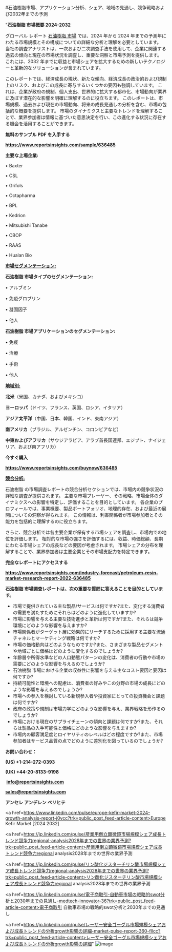 #石油樹脂市場、アプリケーション分析、シェア、地域の見通し、競争戦略および2032年までの予測

"<strong>石油樹脂 市場概要 2024-2032</strong>

グローバル レポート <a href=https://www.reportsinsights.com/sample/636485>石油樹脂 市場</a> では、2024 年から 2024 年までの予測年にわたる市場規模とその構成についての詳細な分析と理解を必要としています。 当社の調査アナリストは、一次および二次調査手法を使用して、企業に関連する過去の傾向と現在の市場状況を調査し、重要な洞察と市場予測を提供します。 これには、2032 年までに収益と市場シェアを拡大​​するための新しいテクノロジーと革新的なソリューションが含まれています。

このレポートでは、経済成長の現状、新たな傾向、経済成長の政治的および規制上のリスク、およびこの成長に寄与するいくつかの要因も強調しています。 これは、企業が政府の規制、個人支出、世界的に拡大する都市化、市場動向が業界に及ぼす潜在的な影響を明確に理解するのに役立ちます。 このレポートは、市場規模、過去および現在の市場動向、将来の成長見通しの分析を含む、市場の包括的な概要を提供します。 市場のダイナミクスと主要なトレンドを理解することで、業界参加者は情報に基づいた意思決定を行い、この進化する状況に存在する機会を活用することができます。

<strong><b>無料のサンプル PDF を入手する</b></strong>

<a href=https://www.reportsinsights.com/sample/636485><strong><u>https://www.reportsinsights.com/sample/636485</u></strong></a>

<strong>主要な上場企業:</strong>

• Baxter

• CSL

• Grifols

• Octapharma

• BPL

• Kedrion

• Mitsubishi Tanabe

• CBOP

• RAAS

• Hualan Bio

<strong><u>市場セグメンテーション</u></strong><strong><u>:</u></strong>

<strong>石油樹脂 市場タイプのセグメンテーション:</strong>

• アルブミン

• 免疫グロブリン

• 凝固因子

• 他人

<strong>石油樹脂 市場アプリケーションのセグメンテーション:</strong>

• 免疫

• 治療

• 手術

• 他人

<strong><u>地域別</u></strong><strong><u>:</u></strong>

<strong>北米</strong>（米国、カナダ、およびメキシコ）

<strong>ヨーロッパ</strong>（ドイツ、フランス、英国、ロシア、イタリア）

<strong>アジア太平洋</strong>（中国、日本、韓国、インド、東南アジア）

<strong>南アメリカ</strong>（ブラジル、アルゼンチン、コロンビアなど）

<strong>中東およびアフリカ</strong>（サウジアラビア、アラブ首長国連邦、エジプト、ナイジェリア、および南アフリカ）

<strong>今すぐ購入</strong>

<a href=https://www.reportsinsights.com/buynow/636485><strong><u>https://www.reportsinsights.com/buynow/636485</u></strong></a>

<strong><u>競合分析:</u></strong>

石油樹脂 の市場調査レポートの競合分析セクションでは、市場内の競争状況の詳細な調査が提供されます。 主要な市場プレーヤー、その戦略、市場全体のダイナミクスへの影響を特定し、評価することを目的としています。 各企業のプロフィールでは、事業概要、製品ポートフォリオ、地理的存在、および最近の展開についての洞察が得られます。 この情報は、利害関係者が市場参加者とその能力を包括的に理解するのに役立ちます。

さらに、競合分析では各主要企業が保有する市場シェアを調査し、市場内での地位を評価します。 相対的な市場の強さを評価するには、収益、時価総額、長期にわたる市場シェアの成長などの要因が考慮されます。 市場シェアの分布を理解することで、業界参加者は主要企業とその市場支配力を特定できます。

<strong>完全なレポートにアクセスする</strong>

<a href=https://www.reportsinsights.com/industry-forecast/petroleum-resin-market-research-report-2022-636485><strong><u><b>https://www.reportsinsights.com/industry-forecast/petroleum-resin-market-research-report-2022-636485</b></u></strong></a>

<strong><b>石油樹脂 市場調査レポートは、次の重要な質問に答えることを目的としています。</b></strong>
<ul>
  <li>市場で提供されている主な製品/サービスは何ですか?また、変化する消費者の需要を満たすためにそれらはどのように進化していますか?</li>
  <li>市場に影響を与える主要な技術進歩と革新は何ですか?また、それらは競争環境にどのような影響を与えますか?</li>
  <li>市場関係者がターゲット層に効果的にリーチするために採用する主要な流通チャネルとマーケティング戦略は何ですか?</li>
  <li>市場の価格動向はどのようなものですか?また、さまざまな製品セグメントや地域ごとに価格はどのように変化するのでしょうか?</li>
  <li>年齢層や所得水準などの人口動態パターンの変化は、消費者の行動や市場の需要にどのような影響を与えるのでしょうか?</li>
  <li>石油樹脂 市場における企業の収益性に影響を与える主なコスト要因と要因は何ですか?</li>
  <li>持続可能性と環境への配慮は、消費者の好みやこの分野の市場の成長にどのような影響を与えるのでしょうか?</li>
  <li>市場への参入を検討している新規参入者や投資家にとっての投資機会と課題は何ですか?</li>
  <li>政府の政策や規制は市場力学にどのような影響を与え、業界戦略を形作るのでしょうか?</li>
  <li>市場における現在のサプライチェーンの傾向と課題は何ですか?また、それらは製品の入手可能性と価格にどのような影響を与えますか?</li>
  <li>市場内の顧客満足度とロイヤリティのレベルはどの程度ですか?また、市場参加者はサービス品質の点でどのように差別化を図っているのでしょうか?</li>
</ul>
<strong>お問い合わせ：</strong>

<strong>(US) +1-214-272-0393</strong>

<strong>(UK) +44-20-8133-9198</strong>

<strong> </strong><a href=info@reportsinsights.com><strong><u>info@reportsinsights.com</u></strong></a>

<a href=sales@reportsinsights.com><strong><u>sales@reportsinsights.com</u></strong></a>

<strong>アンセレ アンデレン ベリヒテ</strong>

<a href=https://www.linkedin.com/pulse/europe-kefir-market-2024-growth-analysis-report-j0vcc?trk=public_post_feed-article-content>Europe Kefir Market [2024 2032]</a>

<a href=https://jp.linkedin.com/pulse/産業用倒立顕微鏡市場規模シェア成長トレンド競争力regional-analysis2028年までの世界の業界予測?trk=public_post_feed-article-content>産業用倒立顕微鏡市場規模シェア成長トレンド競争力regional analysis2028年までの世界の業界予測</a>

<a href=https://jp.linkedin.com/pulse/リン酸化ジスターチリン酸市場規模シェア成長トレンド競争力regional-analysis2028年までの世界の業界予測?trk=public_post_feed-article-content>リン酸化ジスターチリン酸市場規模シェア成長トレンド競争力regional analysis2028年までの世界の業界予測</a>

<a href=https://jp.linkedin.com/pulse/電子商取引-自動車市場の戦略的swot分析と2030年までの見通し-medtech-innovator-36?trk=public_post_feed-article-content>電子商取引 自動車市場の戦略的swot分析と2030年までの見通し</a>

<a href=https://jp.linkedin.com/pulse/レーザー安全ゴーグル市場規模シェアおよび成長トレンドの分析growth影響の詳細-market-pulse-report-360-fllcc?trk=public_post_feed-article-content>レーザー安全ゴーグル市場規模シェアおよび成長トレンドの分析growth影響の詳細</a>"
![image](https://github.com/ahaan12367/RIMarket24/assets/158471582/4135185f-b427-45bc-a461-0efba8ff3934)
